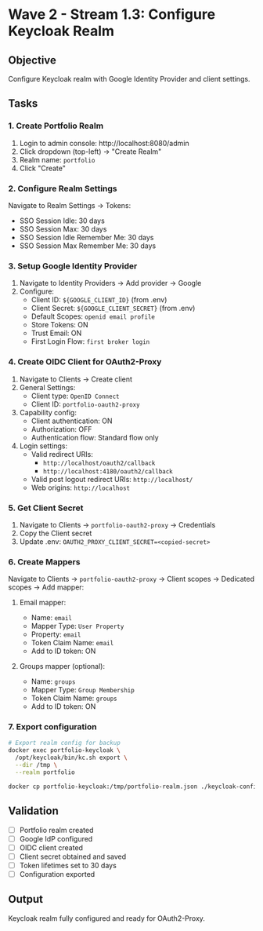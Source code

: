 # Wave 2 - Stream 1.3: Configure Keycloak Realm

## Objective

Configure Keycloak realm with Google Identity Provider and client settings.

## Tasks

### 1. Create Portfolio Realm

1. Login to admin console: http://localhost:8080/admin
2. Click dropdown (top-left) → "Create Realm"
3. Realm name: `portfolio`
4. Click "Create"

### 2. Configure Realm Settings

Navigate to Realm Settings → Tokens:

- SSO Session Idle: 30 days
- SSO Session Max: 30 days
- SSO Session Idle Remember Me: 30 days
- SSO Session Max Remember Me: 30 days

### 3. Setup Google Identity Provider

1. Navigate to Identity Providers → Add provider → Google
2. Configure:
   - Client ID: `${GOOGLE_CLIENT_ID}` (from .env)
   - Client Secret: `${GOOGLE_CLIENT_SECRET}` (from .env)
   - Default Scopes: `openid email profile`
   - Store Tokens: ON
   - Trust Email: ON
   - First Login Flow: `first broker login`

### 4. Create OIDC Client for OAuth2-Proxy

1. Navigate to Clients → Create client
2. General Settings:
   - Client type: `OpenID Connect`
   - Client ID: `portfolio-oauth2-proxy`
3. Capability config:
   - Client authentication: ON
   - Authorization: OFF
   - Authentication flow: Standard flow only
4. Login settings:
   - Valid redirect URIs:
     - `http://localhost/oauth2/callback`
     - `http://localhost:4180/oauth2/callback`
   - Valid post logout redirect URIs: `http://localhost/`
   - Web origins: `http://localhost`

### 5. Get Client Secret

1. Navigate to Clients → `portfolio-oauth2-proxy` → Credentials
2. Copy the Client secret
3. Update .env: `OAUTH2_PROXY_CLIENT_SECRET=<copied-secret>`

### 6. Create Mappers

Navigate to Clients → `portfolio-oauth2-proxy` → Client scopes → Dedicated scopes → Add mapper:

1. Email mapper:
   - Name: `email`
   - Mapper Type: `User Property`
   - Property: `email`
   - Token Claim Name: `email`
   - Add to ID token: ON

2. Groups mapper (optional):
   - Name: `groups`
   - Mapper Type: `Group Membership`
   - Token Claim Name: `groups`
   - Add to ID token: ON

### 7. Export configuration

```bash
# Export realm config for backup
docker exec portfolio-keycloak \
  /opt/keycloak/bin/kc.sh export \
  --dir /tmp \
  --realm portfolio

docker cp portfolio-keycloak:/tmp/portfolio-realm.json ./keycloak-config/
```

## Validation

- [ ] Portfolio realm created
- [ ] Google IdP configured
- [ ] OIDC client created
- [ ] Client secret obtained and saved
- [ ] Token lifetimes set to 30 days
- [ ] Configuration exported

## Output

Keycloak realm fully configured and ready for OAuth2-Proxy.
